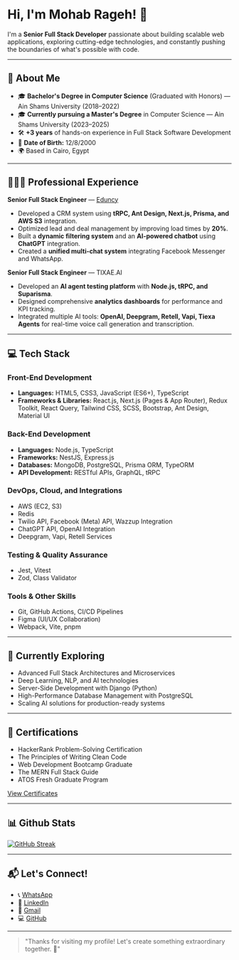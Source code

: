 # Hi, I'm Mohab Rageh! 👋

I'm a **Senior Full Stack Developer** passionate about building scalable web applications, exploring cutting-edge technologies, and constantly pushing the boundaries of what's possible with code.

---

## 🚀 About Me
- 🎓 **Bachelor's Degree in Computer Science** (Graduated with Honors) — Ain Shams University (2018–2022)
- 🎓 **Currently pursuing a Master's Degree** in Computer Science — Ain Shams University (2023–2025)
- 🛠 **+3 years** of hands-on experience in Full Stack Software Development
- 📅 **Date of Birth:** 12/8/2000
- 🌍 Based in Cairo, Egypt

---

## 👨🏻‍💻 Professional Experience

**Senior Full Stack Engineer** — [Eduncy](https://eduncy.com/)
- Developed a CRM system using **tRPC, Ant Design, Next.js, Prisma, and AWS S3** integration.
- Optimized lead and deal management by improving load times by **20%**.
- Built a **dynamic filtering system** and an **AI-powered chatbot** using **ChatGPT** integration.
- Created a **unified multi-chat system** integrating Facebook Messenger and WhatsApp.

**Senior Full Stack Engineer** — TIXAE.AI
- Developed an **AI agent testing platform** with **Node.js, tRPC, and Suparisma**.
- Designed comprehensive **analytics dashboards** for performance and KPI tracking.
- Integrated multiple AI tools: **OpenAI, Deepgram, Retell, Vapi, Tiexa Agents** for real-time voice call generation and transcription.

---

## 💻 Tech Stack

### Front-End Development
- **Languages:** HTML5, CSS3, JavaScript (ES6+), TypeScript
- **Frameworks & Libraries:** React.js, Next.js (Pages & App Router), Redux Toolkit, React Query, Tailwind CSS, SCSS, Bootstrap, Ant Design, Material UI

### Back-End Development
- **Languages:** Node.js, TypeScript
- **Frameworks:** NestJS, Express.js
- **Databases:** MongoDB, PostgreSQL, Prisma ORM, TypeORM
- **API Development:** RESTful APIs, GraphQL, tRPC

### DevOps, Cloud, and Integrations
- AWS (EC2, S3)
- Redis
- Twilio API, Facebook (Meta) API, Wazzup Integration
- ChatGPT API, OpenAI Integration
- Deepgram, Vapi, Retell Services

### Testing & Quality Assurance
- Jest, Vitest
- Zod, Class Validator

### Tools & Other Skills
- Git, GitHub Actions, CI/CD Pipelines
- Figma (UI/UX Collaboration)
- Webpack, Vite, pnpm

---

## 🌱 Currently Exploring

- Advanced Full Stack Architectures and Microservices
- Deep Learning, NLP, and AI technologies
- Server-Side Development with Django (Python)
- High-Performance Database Management with PostgreSQL
- Scaling AI solutions for production-ready systems

---

## 📜 Certifications

- HackerRank Problem-Solving Certification
- The Principles of Writing Clean Code
- Web Development Bootcamp Graduate
- The MERN Full Stack Guide
- ATOS Fresh Graduate Program

[View Certificates](https://www.hackerrank.com/certificates/5ae2686117e4)

---

## 📊 Github Stats
[![GitHub Streak](https://streak-stats.demolab.com/?user=Mohab-Rageh&theme=dark)](https://git.io/streak-stats)

---

## 📬 Let's Connect!

- 📞 [WhatsApp](https://wa.me/+201050930033)
- 💼 [LinkedIn](https://www.linkedin.com/in/mohab-rageh-090079275/)
- 📧 [Gmail](mailto:mohabrageh3@gmail.com)
- 💻 [GitHub](https://github.com/Mohab-Rageh)

---

> "Thanks for visiting my profile! Let's create something extraordinary together. 🚀"
